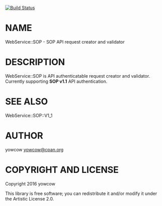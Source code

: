 [![Build Status](https://travis-ci.org/yowcow/p6-WebService-SOP.svg?branch=master)](https://travis-ci.org/yowcow/p6-WebService-SOP)

NAME
====

WebService::SOP - SOP API request creator and validator

DESCRIPTION
===========

WebService::SOP is API authenticatable request creator and validator.
Currently supporting **SOP v1.1** API authentication.

SEE ALSO
========

WebService::SOP::V1_1

AUTHOR
======

yowcow <yowcow@cpan.org>

COPYRIGHT AND LICENSE
=====================

Copyright 2016 yowcow

This library is free software; you can redistribute it and/or modify it under the Artistic License 2.0.
